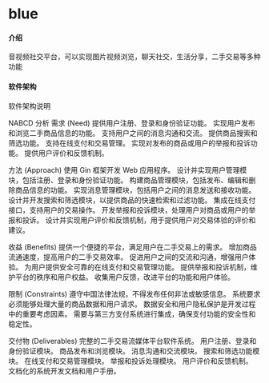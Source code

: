 # blue

#### 介绍
音视频社交平台，可以实现图片视频浏览，聊天社交，生活分享，二手交易等多种功能

#### 软件架构
软件架构说明

NABCD 分析
需求 (Need)
提供用户注册、登录和身份验证功能。
实现用户发布和浏览二手商品信息的功能。
支持用户之间的消息沟通和交流。
提供商品搜索和筛选功能。
支持在线支付和交易管理。
实现对发布的商品或用户的举报和投诉功能。
提供用户评价和反馈机制。

方法 (Approach)
使用 Gin 框架开发 Web 应用程序。
设计并实现用户管理模块，包括注册、登录和身份验证功能。
构建商品管理模块，包括发布、编辑和删除商品信息的功能。
实现消息管理模块，包括用户之间的消息发送和接收功能。
设计并开发搜索和筛选模块，以提供商品的快速检索和过滤功能。
集成在线支付接口，支持用户的交易操作。
开发举报和投诉模块，处理用户对商品或用户的举报和投诉。
设计并实现用户评价和反馈机制，用于提供用户对交易体验的评价和建议。

收益 (Benefits)
提供一个便捷的平台，满足用户在二手交易上的需求。
增加商品流通速度，提高用户的二手交易效率。
促进用户之间的交流和沟通，增强用户体验。
为用户提供安全可靠的在线支付和交易管理功能。
提供举报和投诉机制，维护平台的秩序和用户权益。
收集用户反馈，改进平台的功能和用户体验。

限制 (Constraints)
遵守中国法律法规，不得发布任何非法或敏感信息。
系统要求必须能够处理大量的商品数据和用户请求。
数据安全和用户隐私保护是开发过程中的重要考虑因素。
需要与第三方支付系统进行集成，确保支付功能的安全性和稳定性。

交付物 (Deliverables)
完整的二手交易流媒体平台软件系统。
用户注册、登录和身份验证模块。
商品发布和浏览模块。
消息沟通和交流模块。
搜索和筛选功能模块。
在线支付和交易管理模块。
举报和投诉处理模块。
用户评价和反馈机制。
文档化的系统开发文档和用户手册。

